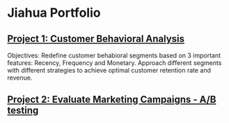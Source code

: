 # Jiahua Portfolio
## [Project 1: Customer Behavioral Analysis](https://github.com/jiahualihuanahuan/RFM-analysis)

Objectives: Redefine customer behabioral segments based on 3 important features: Recency, Frequency and Monetary. Approach different segments with different strategies to achieve optimal customer retention rate and revenue.





## [Project 2: Evaluate Marketing Campaigns - A/B testing](https://github.com/jiahualihuanahuan/ab_testing)





